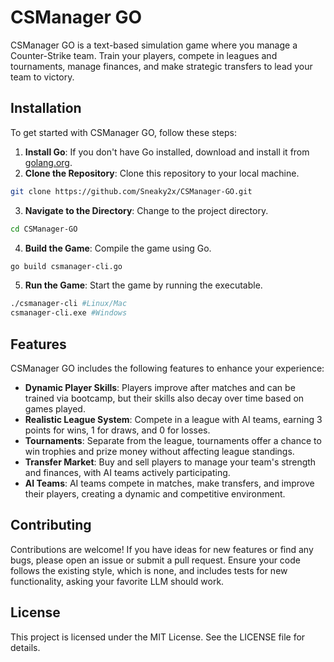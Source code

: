 # CSManager GO

CSManager GO is a text-based simulation game where you manage a Counter-Strike team. Train your players, compete in leagues and tournaments, manage finances, and make strategic transfers to lead your team to victory.

## Installation

To get started with CSManager GO, follow these steps:

1. **Install Go**: If you don't have Go installed, download and install it from [golang.org](https://golang.org/dl/).
2. **Clone the Repository**: Clone this repository to your local machine.
```bash
git clone https://github.com/Sneaky2x/CSManager-GO.git
```
3. **Navigate to the Directory**: Change to the project directory.
```bash
cd CSManager-GO
```
4. **Build the Game**: Compile the game using Go.
```bash
go build csmanager-cli.go 
```
5. **Run the Game**: Start the game by running the executable.
```bash
./csmanager-cli #Linux/Mac
csmanager-cli.exe #Windows
```

## Features

CSManager GO includes the following features to enhance your experience:
- **Dynamic Player Skills**: Players improve after matches and can be trained via bootcamp, but their skills also decay over time based on games played.
- **Realistic League System**: Compete in a league with AI teams, earning 3 points for wins, 1 for draws, and 0 for losses.
- **Tournaments**: Separate from the league, tournaments offer a chance to win trophies and prize money without affecting league standings.
- **Transfer Market**: Buy and sell players to manage your team's strength and finances, with AI teams actively participating.
- **AI Teams**: AI teams compete in matches, make transfers, and improve their players, creating a dynamic and competitive environment.

## Contributing

Contributions are welcome! If you have ideas for new features or find any bugs, please open an issue or submit a pull request. Ensure your code follows the existing style, which is none, and includes tests for new functionality, asking your favorite LLM should work.

## License

This project is licensed under the MIT License. See the LICENSE file for details.
